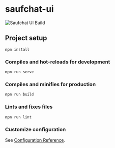 # saufchat-ui

![Saufchat UI Build](https://github.com/Capevace/saufchat-ui/workflows/Saufchat%20UI%20Build/badge.svg)

## Project setup

```
npm install
```

### Compiles and hot-reloads for development

```
npm run serve
```

### Compiles and minifies for production

```
npm run build
```

### Lints and fixes files

```
npm run lint
```

### Customize configuration

See [Configuration Reference](https://cli.vuejs.org/config/).
